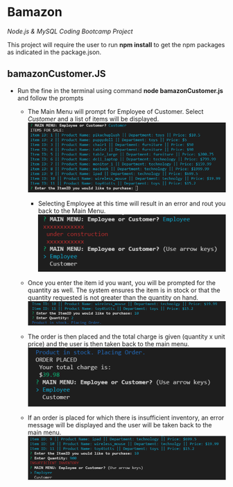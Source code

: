 # Bamazon
*Node.js &amp; MySQL Coding Bootcamp Project*

This project will require the user to run **npm install** to get the npm packages as indicated in the package.json.

## bamazonCustomer.JS

- Run the fine in the terminal using command **node bamazonCustomer.js** and follow the prompts

  - The Main Menu will prompt for Employee of Customer.  Select *Customer* and a list of items will be displayed.  
    ![Example Customer 1](/images/3.CustList.PNG)

    - Selecting Employee at this time will result in an error and rout you back to the Main Menu.
      ![Example Customer 2](/images/2.EmployeeError.PNG)
  
  - Once you enter the item id you want, you will be prompted for the quantity as well.  The system ensures the item is in stock or that the quantity requested is not greater than the quantity on hand.
  ![Example Customer 3](/images/4.QuantityOnHand.PNG)

  - The order is then placed and the total charge is given (quantity x unit price) and the user is then taken back to the main menu.
  ![Example Customer 4](/images/5.CompleteOrder.PNG)

  - If an order is placed for which there is insufficient inventory, an error message will be displayed and the user will be taken back to the main menu.
  ![Example Customer 5](/images/6.InvError.PNG)
